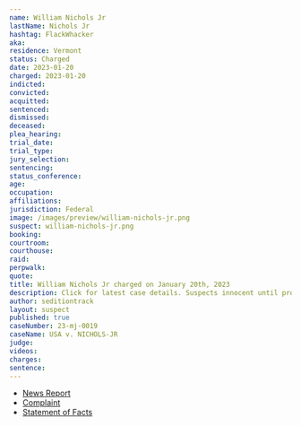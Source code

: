 ```yaml
---
name: William Nichols Jr
lastName: Nichols Jr
hashtag: FlackWhacker
aka:
residence: Vermont
status: Charged
date: 2023-01-20
charged: 2023-01-20
indicted:
convicted:
acquitted:
sentenced:
dismissed:
deceased:
plea_hearing:
trial_date:
trial_type:
jury_selection:
sentencing:
status_conference:
age:
occupation:
affiliations:
jurisdiction: Federal
image: /images/preview/william-nichols-jr.png
suspect: william-nichols-jr.png
booking:
courtroom:
courthouse:
raid:
perpwalk:
quote:
title: William Nichols Jr charged on January 20th, 2023
description: Click for latest case details. Suspects innocent until proven guilty.
author: seditiontrack
layout: suspect
published: true
caseNumber: 23-mj-0019
caseName: USA v. NICHOLS-JR
judge:
videos:
charges:
sentence:
---
```

- [News Report](https://www.sevendaysvt.com/vermont/second-vermonter-accused-of-assaulting-police-at-january-6-riot/Content?oid=37500254)
- [Complaint](https://www.justice.gov/usao-dc/case-multi-defendant/file/1567501/download)
- [Statement of Facts](https://www.justice.gov/usao-dc/case-multi-defendant/file/1567506/download)
